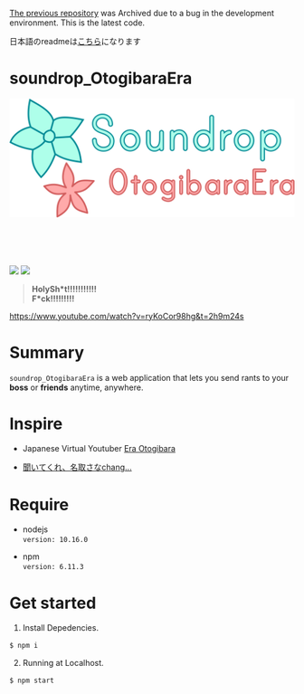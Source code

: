 [The previous repository](https://github.com/huequica/Archive_soundrop_OtogibaraEra) was Archived due to a bug in the development environment. This is the latest code.

日本語のreadmeは[こちら](README_ja.md)になります

# soundrop_OtogibaraEra
<div align="center">
	<img src="README_images/Logo.png" alt="Soundrop_OtogibaraEra">
	<br>
	<br>
	<br>
	<br>
	<br>
</div>


[<img src="https://img.shields.io/badge/netlify-Success-00C7B7.svg?logo=netlify&style=popout">](https://app.netlify.com/sites/suspicious-curran-504da5/deploys)
[<img src="https://img.shields.io/badge/CircleCI-Passing-343434.svg?logo=circleci&style=popout">](https://circleci.com/gh/huequica/soundrop_OtogibaraEra)
>**HolySh\*t!!!!!!!!!!!**  
>**F*ck!!!!!!!!!**

https://www.youtube.com/watch?v=ryKoCor98hg&t=2h9m24s  

# Summary
`soundrop_OtogibaraEra` is a web application that lets you send rants to your **boss** or **friends** anytime, anywhere.

# Inspire

+ Japanese Virtual Youtuber [Era Otogibara](https://www.youtube.com/channel/UCwQ9Uv-m8xkE5PzRc7Bqx3Q)

+ [聞いてくれ、名取さなchang...](http://finderojisan.info/natori/)

# Require

+ nodejs  
  `version: 10.16.0`

+ npm  
  `version: 6.11.3`

# Get started

1. Install Depedencies.

```bash
$ npm i
```

2. Running at Localhost.

```bash
$ npm start
```
